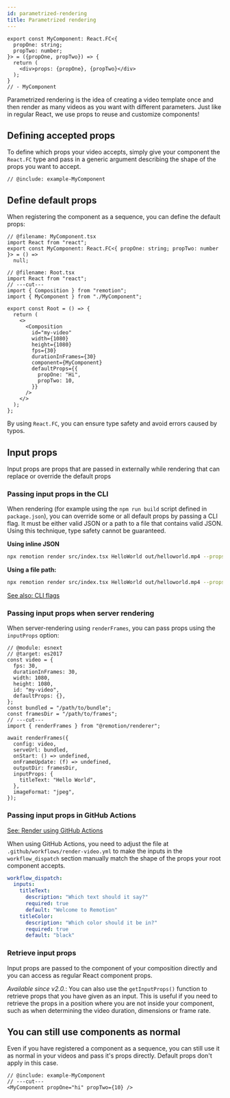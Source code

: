 ```yaml
---
id: parametrized-rendering
title: Parametrized rendering
---
```


```twoslash include example
export const MyComponent: React.FC<{
  propOne: string;
  propTwo: number;
}> = ({propOne, propTwo}) => {
  return (
    <div>props: {propOne}, {propTwo}</div>
  );
}
// - MyComponent
```

Parametrized rendering is the idea of creating a video template once and then render as many videos as you want with different parameters. Just like in regular React, we use props to reuse and customize components!

## Defining accepted props

To define which props your video accepts, simply give your component the `React.FC` type and pass in a generic argument describing the shape of the props you want to accept.

```tsx twoslash {1-2}
// @include: example-MyComponent
```

## Define default props

When registering the component as a sequence, you can define the default props:

```tsx twoslash {13-16}
// @filename: MyComponent.tsx
import React from "react";
export const MyComponent: React.FC<{ propOne: string; propTwo: number }> = () =>
  null;

// @filename: Root.tsx
import React from "react";
// ---cut---
import { Composition } from "remotion";
import { MyComponent } from "./MyComponent";

export const Root = () => {
  return (
    <>
      <Composition
        id="my-video"
        width={1080}
        height={1080}
        fps={30}
        durationInFrames={30}
        component={MyComponent}
        defaultProps={{
          propOne: "Hi",
          propTwo: 10,
        }}
      />
    </>
  );
};
```

By using `React.FC`, you can ensure type safety and avoid errors caused by typos.

## Input props

Input props are props that are passed in externally while rendering that can replace or override the default props

### Passing input props in the CLI

When rendering (for example using the `npm run build` script defined in `package.json`), you can override some or all default props by passing a CLI flag. It must be either valid JSON or a path to a file that contains valid JSON. Using this technique, type safety cannot be guaranteed.

**Using inline JSON**

```bash
npx remotion render src/index.tsx HelloWorld out/helloworld.mp4 --props='{"propOne": "Hi", "propTwo": 10}'
```

**Using a file path:**

```bash
npx remotion render src/index.tsx HelloWorld out/helloworld.mp4 --props=./path/to/props.json
```

[See also: CLI flags](/docs/cli)

### Passing input props when server rendering

When server-rendering using `renderFrames`, you can pass props using the `inputProps` option:

```tsx twoslash {9-11}
// @module: esnext
// @target: es2017
const video = {
  fps: 30,
  durationInFrames: 30,
  width: 1080,
  height: 1080,
  id: "my-video",
  defaultProps: {},
};
const bundled = "/path/to/bundle";
const framesDir = "/path/to/frames";
// ---cut---
import { renderFrames } from "@remotion/renderer";

await renderFrames({
  config: video,
  serveUrl: bundled,
  onStart: () => undefined,
  onFrameUpdate: (f) => undefined,
  outputDir: framesDir,
  inputProps: {
    titleText: "Hello World",
  },
  imageFormat: "jpeg",
});
```

### Passing input props in GitHub Actions

[See: Render using GitHub Actions](/docs/ssr#render-using-github-actions)

When using GitHub Actions, you need to adjust the file at `.github/workflows/render-video.yml` to make the inputs in the `workflow_dispatch` section manually match the shape of the props your root component accepts.

```yaml {3, 7}
workflow_dispatch:
  inputs:
    titleText:
      description: "Which text should it say?"
      required: true
      default: "Welcome to Remotion"
    titleColor:
      description: "Which color should it be in?"
      required: true
      default: "black"
```

### Retrieve input props

Input props are passed to the component of your composition directly and you can access as regular React component props.

_Available since v2.0._: You can also use the `getInputProps()` function to retrieve props that you have given as an input. This is useful if you need to retrieve the props in a position where you are not inside your component, such as when determining the video duration, dimensions or frame rate.

## You can still use components as normal

Even if you have registered a component as a sequence,
you can still use it as normal in your videos and pass it's props directly. Default props don't apply in this case.

```tsx twoslash
// @include: example-MyComponent
// ---cut---
<MyComponent propOne="hi" propTwo={10} />
```
